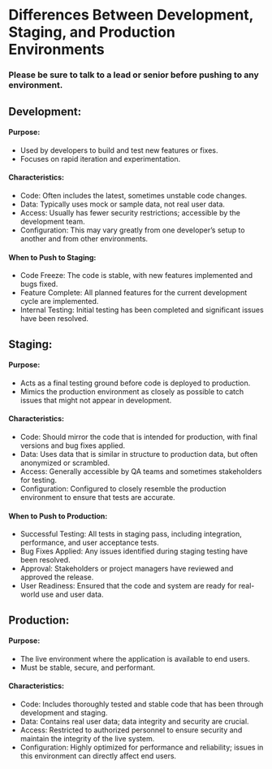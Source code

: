 # Differences Between Development, Staging, and Production Environments

### Please be sure to talk to a lead or senior before pushing to any environment.

## Development:

#### Purpose:

* Used by developers to build and test new features or fixes.
* Focuses on rapid iteration and experimentation.

#### Characteristics:

* Code: Often includes the latest, sometimes unstable code changes.
* Data: Typically uses mock or sample data, not real user data.
* Access: Usually has fewer security restrictions; accessible by the development team.
* Configuration: This may vary greatly from one developer’s setup to another and from other environments.

#### When to Push to Staging:

* Code Freeze: The code is stable, with new features implemented and bugs fixed.
* Feature Complete: All planned features for the current development cycle are implemented.
* Internal Testing: Initial testing has been completed and significant issues have been resolved.

## Staging:

#### Purpose:

* Acts as a final testing ground before code is deployed to production.
* Mimics the production environment as closely as possible to catch issues that might not appear in development.

#### Characteristics:

* Code: Should mirror the code that is intended for production, with final versions and bug fixes applied.
* Data: Uses data that is similar in structure to production data, but often anonymized or scrambled.
* Access: Generally accessible by QA teams and sometimes stakeholders for testing.
* Configuration: Configured to closely resemble the production environment to ensure that tests are accurate.

#### When to Push to Production:

* Successful Testing: All tests in staging pass, including integration, performance, and user acceptance tests.
* Bug Fixes Applied: Any issues identified during staging testing have been resolved.
* Approval: Stakeholders or project managers have reviewed and approved the release.
* User Readiness: Ensured that the code and system are ready for real-world use and user data.

## Production:

#### Purpose:

* The live environment where the application is available to end users.
* Must be stable, secure, and performant.

#### Characteristics:

* Code: Includes thoroughly tested and stable code that has been through development and staging.
* Data: Contains real user data; data integrity and security are crucial.
* Access: Restricted to authorized personnel to ensure security and maintain the integrity of the live system.
* Configuration: Highly optimized for performance and reliability; issues in this environment can directly affect end users.
